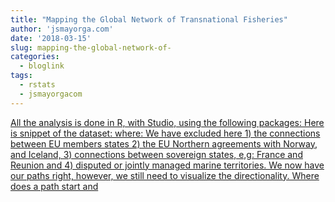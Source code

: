 ```yaml
---
title: "Mapping the Global Network of Transnational Fisheries"
author: 'jsmayorga.com'
date: '2018-03-15'
slug: mapping-the-global-network-of-
categories:
  - bloglink
tags:
  - rstats
  - jsmayorgacom
---
```


[All the analysis is done in R, with Studio, using the following packages: Here is snippet of the dataset: where: We have excluded here 1) the connections between EU members states 2) the EU Northern agreements with Norway, and Iceland, 3) connections between sovereign states, e,g: France and Reunion and 4) disputed or jointly managed marine territories. We now have our paths right, however, we still need to visualize the directionality. Where does a path start and<i class="fas fa-external-link-alt"></i>](http://jsmayorga.com/post/mapping-the-global-network-of-transnational-fisheries/)

